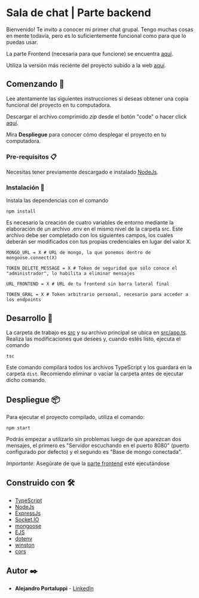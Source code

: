 # Sala de chat | Parte backend

Bienvenido! Te invito a conocer mi primer chat grupal. Tengo muchas cosas en mente todavía, pero es lo suficientemente funcional como para que lo puedas usar.

La parte Frontend (necesaria para que funcione) se encuentra [aquí](https://github.com/Ale6100/Chat-ts-parte-front.git).

Utiliza la versión más reciénte del proyecto subido a la web [aquí](https://chat-ts.netlify.app/).

## Comenzando 🚀

Lee atentamente las siguientes instrucciones si deseas obtener una copia funcional del proyecto en tu computadora.

Descargar el archivo comprimido _zip_ desde el botón "code" o hacer click [aquí](https://github.com/Ale6100/Chat-js/archive/refs/heads/main.zip).

Mira **Despliegue** para conocer cómo desplegar el proyecto en tu computadora.

### Pre-requisitos 📋

Necesitas tener previamente descargado e instalado [NodeJs](https://nodejs.org/).

### Instalación 🔧

Instala las dependencias con el comando

```
npm install
```

Es necesario la creación de cuatro variables de entorno mediante la elaboración de un archivo .env en el mismo nivel de la carpeta src. Este archivo debe ser completado con los siguientes campos, los cuales deberán ser modificados con tus propias credenciales en lugar del valor X.

```env
MONGO_URL = X # URL de mongo, la que ponemos dentro de mongoose.connect(X)

TOKEN_DELETE_MESSAGE = X # Token de seguridad que sólo conoce el "administrador", lo habilita a eliminar mensajes

URL_FRONTEND = X # URL de tu frontend sin barra lateral final

TOKEN_GRAL = X # Token arbitrario personal, necesario para acceder a los endpoints
```

## Desarrollo 👷

La carpeta de trabajo es [src](/src) y su archivo principal se ubica en [src/app.ts](src/app.ts). Realiza las modificaciones que desees y, cuando estés listo, ejecuta el comando

```
tsc
```

Este comando compilará todos los archivos TypeScript y los guardará en la carpeta `dist`. Recomiendo eliminar o vaciar la carpeta antes de ejecutar dicho comando.

## Despliegue 📦

Para ejecutar el proyecto compilado, utiliza el comando:

```
npm start
```

Podrás empezar a utilizarlo sin problemas luego de que aparezcan dos mensajes, el primero es "Servidor escuchando en el puerto 8080" (puerto configurado por defecto) y el segundo es "Base de mongo conectada".

*Importante*: Asegúrate de que la [parte frontend](https://github.com/Ale6100/Chat-ts-parte-front.git) esté ejecutándose

## Construido con 🛠️

* [TypeScript](https://www.typescriptlang.org/)
* [NodeJs](https://nodejs.org/)
* [ExpressJs](https://expressjs.com/)
* [Socket.IO](https://socket.io/)
* [mongoose](https://mongoosejs.com/)
* [EJS](https://ejs.co/)
* [dotenv](https://www.npmjs.com/package/dotenv)
* [winston](https://www.npmjs.com/package/winston)
* [cors](https://www.npmjs.com/package/cors)

## Autor ✒️

* **Alejandro Portaluppi** - [LinkedIn](https://www.linkedin.com/in/alejandro-portaluppi/)
